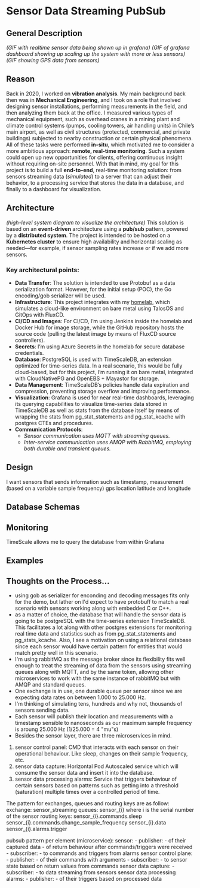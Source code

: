 # Sensor Data Streaming PubSub

## General Description

*(GIF with realtime sensor data being shown up in grafana)*
*(GIF of grafana dashboard showing up scaling up the system with more or less sensors)*
*(GIF showing GPS data from sensors)*

## Reason

Back in 2020, I worked on **vibration analysis**. My main background back then was in **Mechanical Engineering**, and I took on a role that involved designing sensor installations, performing measurements in the field, and then analyzing them back at the office. I measured various types of mechanical equipment, such as overhead cranes in a mining plant and climate control systems (pumps, cooling towers, air handling units) in Chile’s main airport, as well as civil structures (protected, commercial, and private buildings) subjected to nearby construction or certain physical phenomena.
All of these tasks were performed **in-situ**, which motivated me to consider a more ambitious approach: **remote, real-time monitoring**. Such a system could open up new opportunities for clients, offering continuous insight without requiring on-site personnel.
With that in mind, my goal for this project is to build a full **end-to-end**, real-time monitoring solution: from sensors streaming data (*simulated*) to a server that can adjust their behavior, to a processing service that stores the data in a database, and finally to a dashboard for visualization.

## Architecture

*(high-level system diagram to visualize the architecture)*
This solution is based on an **event-driven** architecture using a **pub/sub** pattern, powered by a **distributed system**. The project is intended to be hosted on a **Kubernetes cluster** to ensure high availability and horizontal scaling as needed—for example, if sensor sampling rates increase or if we add more sensors.

### Key architectural points:
- **Data Transfer**: The solution is intended to use Protobuf as a data serialization format. However, for the initial setup (POC), the Go encoding/gob serializer will be used.
- **Infrastructure**: This project integrates with my [homelab](https://github.com/iferdel/homelab), which simulates a cloud-like environment on bare metal using TalosOS and GitOps with FluxCD.
- **CI/CD and Images**: For CI/CD, I’m using Jenkins inside the homelab and Docker Hub for image storage, while the GitHub repository hosts the source code (pulling the latest image by means of FluxCD source controllers).
- **Secrets**: I’m using Azure Secrets in the homelab for secure database credentials. 
- **Database**: PostgreSQL is used with TimeScaleDB, an extension optimized for time-series data. In a real scenario, this would be fully cloud-based, but for this project, I’m running it on bare metal, integrated with CloudNativePG and OpenEBS + Mayastor for storage.
- **Data Management**: TimeScaleDB’s policies handle data expiration and compression, preventing storage overflow and improving performance.
- **Visualization**: Grafana is used for near real-time dashboards, leveraging its querying capabilities to visualize time-series data stored in TimeScaleDB as well as stats from the database itself by means of wrapping the stats from pg_stat_statements and pg_stat_kcache with postgres CTEs and procedures.
- **Communication Protocols**:
    - *Sensor communication uses MQTT with streaming queues.*
    - *Inter-service communication uses AMQP with RabbitMQ, employing both durable and transient queues.*

## Design

I want sensors that sends information such as 
timestamp, measurement (based on a variable sample frequency)
gps location latitude and longitude

## Database Schemas

## Monitoring

TimeScale allows me to query the database from within Grafana

## Examples

## Thoughts on the Process...
* using gob as serializer for enconding and decoding messages fits only for the demo, but lather on I'd expect to have protobuff to match a real scenario with sensors working along with embedded C or C++.
* as a matter of choice, the database that will handle the sensor data is going to be postgreSQL with the time-series extension TimeScaleDB. This facilitates a lot along with other postgres extensions for monitoring real time data and statistics such as from pg_stat_statements and pg_stats_kcache. Also, I see a motivation on using a relational database since each sensor would have certain pattern for entities that would match pretty well in this scenario.
* I'm using rabbitMQ as the message broker since its flexibility fits well enough to treat the streaming of data from the sensors using streaming queues along with MQTT, and by the same token, allowing other microservices to work with the same instance of rabbitMQ but with AMQP and standard queues.
* One exchange is in use, one durable queue per sensor since we are expecting data rates on between 1.000 to 25.000 Hz.
* I'm thinking of simulating tens, hundreds and why not, thousands of sensors sending data.
* Each sensor will publish their location and measurements with a timestamp sensible to nanoseconds as our maximum sample frequency is aroung 25.000 Hz (1/25.000 = 4 "mu"s)
* Besides the sensor layer, there are three microservices in mind.
1) sensor control panel: CMD that interacts with each sensor on their operational behaviour. Like sleep, changes on their sample frequency, etc.
2) sensor data capture: Horizontal Pod Autoscaled service which will consume the sensor data and insert it into the database.
3) sensor data processing alarms: Service that triggers behaviour of certain sensors based on patterns such as getting into a threshold (saturation) multiple times over a controlled period of time.

The pattern for exchanges, queues and routing keys are as follow:
exchange: sensor_streaming
queues: sensor_{i} where i is the serial number of the sensor
routing keys: 
    sensor_{i}.commands.sleep
    sensor_{i}.commands.change_sample_frequency
    sensor_{i}.data
    sensor_{i}.alarms.trigger

pubsub pattern per element (microservice):
    sensor: 
        - publisher: 
            - of their captured data
            - of return behaviour after commands/triggers were received
        - subscriber: 
            - to commands and triggers from alarms
    sensor control plane:
        - publisher: 
            - of their commands with arguments
        - subscriber: 
            - to sensor state based on return values from commands
    sensor data capture:
        - subscriber:
            - to data streaming from sensors
    sensor data processing alarms:
        - publisher:
            - of their triggers based on processed data


